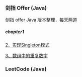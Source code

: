 ### 剑指 Offer (Java) 

剑指 offer  Java 版本整理，每天两道

##### chapter1

[2、实现Singleton模式]()

[3、数组中的重复数字]()



### LeetCode  (Java)


